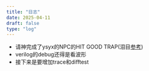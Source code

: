 ```yaml
---
title: "日志"
date: 2025-04-11
draft: false
type: "log"
---
```

- 请神完成了ysyx的NPC的HIT GOOD TRAP(泪目[参考](https://verilator.org/guide/latest/faq.html?highlight=wave))
- verilog的debug还得是看波形
- 接下来是要增加trace和difftest